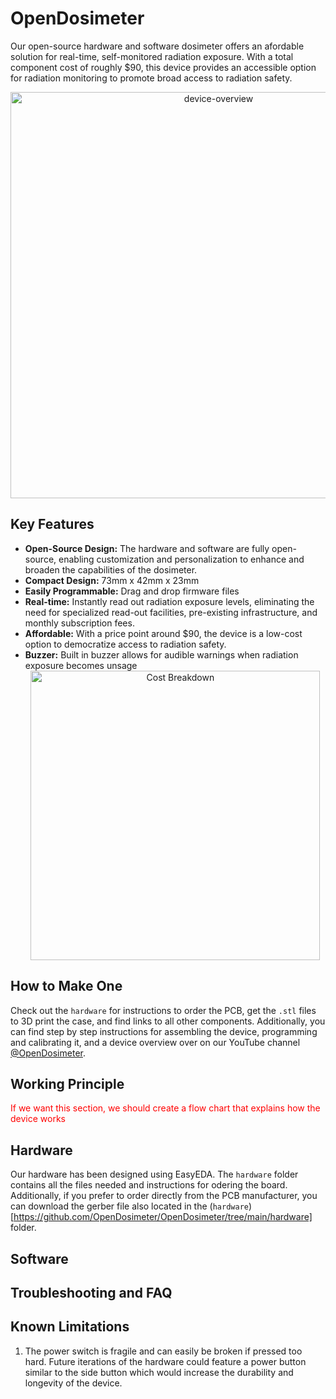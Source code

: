 # OpenDosimeter

Our open-source hardware and software dosimeter offers an afordable solution for real-time, self-monitored radiation exposure. With a total component cost of roughly $90, this device provides an accessible option for radiation monitoring to promote broad access to radiation safety.

<div align=center>
<img width="650" alt="device-overview" src="https://github.com/user-attachments/assets/54826510-fd85-4265-87bd-19655e41ca28">
</div>

## Key Features 
- **Open-Source Design:** The hardware and software are fully open-source, enabling customization and personalization to enhance and broaden the capabilities of the dosimeter.
- **Compact Design:** 73mm x 42mm x 23mm
- **Easily Programmable:** Drag and drop firmware files
- **Real-time:** Instantly read out radiation exposure levels, eliminating the need for specialized read-out facilities, pre-existing infrastructure, and monthly subscription fees.
- **Affordable:** With a price point around $90, the device is a low-cost option to democratize access to radiation safety.
- **Buzzer:** Built in buzzer allows for audible warnings when radiation exposure becomes unsage
  <div align=center>
    <img width="463" alt="Cost Breakdown" src="https://github.com/user-attachments/assets/65f5abfe-b1fb-4192-8f79-10c1414b636d">
  </div>

## How to Make One 
Check out the ``hardware`` for instructions to order the PCB, get the ``.stl`` files to 3D print the case, and find links to all other components. Additionally, you can find step by step instructions for assembling the device, programming and calibrating it, and a device overview over on our YouTube channel [@OpenDosimeter](https://www.youtube.com/channel/UCCUE-LeyRK8Y6H67ti1gdNA). 

## Working Principle 
<span style="color: red;">If we want this section, we should create a flow chart that explains how the device works</span>

## Hardware 
Our hardware has been designed using EasyEDA. The ``hardware`` folder contains all the files needed and instructions for odering the board. Additionally, if you prefer to order directly from the PCB manufacturer, you can download the gerber file also located in the (``hardware``)[https://github.com/OpenDosimeter/OpenDosimeter/tree/main/hardware] folder. 
## Software 

## Troubleshooting and FAQ

## Known Limitations 
1. The power switch is fragile and can easily be broken if pressed too hard. Future iterations of the hardware could feature a power button similar to the side button which would increase the durability and longevity of the device.

